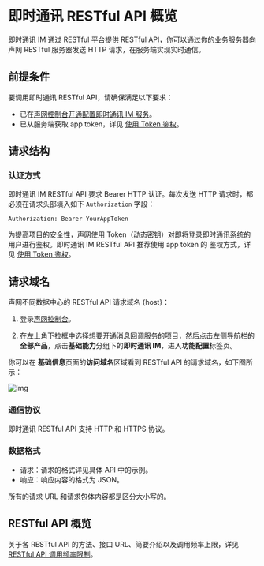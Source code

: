 # 即时通讯 RESTful API 概览

<Toc />

即时通讯 IM 通过 RESTful 平台提供 RESTful API，你可以通过你的业务服务器向声网 RESTful 服务器发送 HTTP 请求，在服务端实现实时通信。

## 前提条件

要调用即时通讯 RESTful API，请确保满足以下要求：

- 已在[声网控制台](https://console.shengwang.cn/overview)[开通配置即时通讯 IM 服务](enable_im.html)。
- 已从服务端获取 app token，详见 [使用 Token 鉴权](token_authentication.html)。

## 请求结构

### 认证方式

即时通讯 IM RESTful API 要求 Bearer HTTP 认证。每次发送 HTTP 请求时，都必须在请求头部填入如下 `Authorization` 字段：

`Authorization: Bearer YourAppToken`

为提高项目的安全性，声网使用 Token（动态密钥）对即将登录即时通讯系统的用户进行鉴权。即时通讯 IM RESTful API 推荐使用 app token 的 鉴权方式，详见 [使用 Token 鉴权](token_authentication.html)。

## 请求域名

声网不同数据中心的 RESTful API 请求域名 {host}：

1. 登录[声网控制台](https://console.shengwang.cn/overview)。

2. 在左上角下拉框中选择想要开通消息回调服务的项目，然后点击左侧导航栏的**全部产品**，点击**基础能力**分组下的**即时通讯 IM**，进入**功能配置**标签页。

你可以在 **基础信息**页面的**访问域名**区域看到 RESTful API 的请求域名，如下图所示：

![img](/images/server-side/domain.png)

### 通信协议

即时通讯 RESTful API 支持 HTTP 和 HTTPS 协议。

### 数据格式

- 请求：请求的格式详见具体 API 中的示例。
- 响应：响应内容的格式为 JSON。

所有的请求 URL 和请求包体内容都是区分大小写的。

## RESTful API 概览

关于各 RESTful API 的方法、接口 URL、简要介绍以及调用频率上限，详见 [RESTful API 调用频率限制](limitationapi.html)。